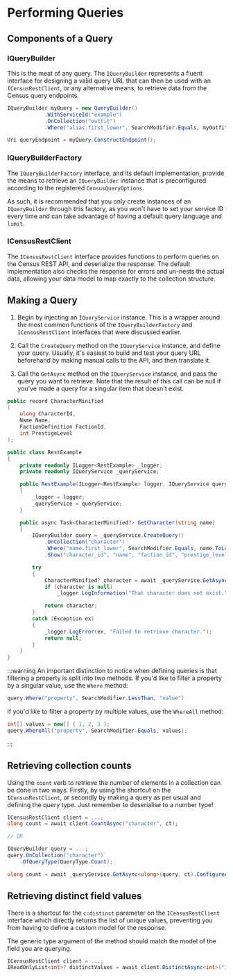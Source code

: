 # Performing Queries

## Components of a Query

### IQueryBuilder

This is the meat of any query. The `IQueryBuilder` represents a fluent interface for designing a valid query URL that can then be used with an `ICensusRestClient`, or any alternative means, to retrieve data from the Census query endpoints.

```csharp
IQueryBuilder myQuery = new QueryBuilder()
            .WithServiceId("example")
            .OnCollection("outfit")
            .Where("alias.first_lower", SearchModifier.Equals, myOutfitTag.ToLower());

Uri queryEndpoint = myQuery.ConstructEndpoint();
```

### IQueryBuilderFactory

The `IQueryBuilderFactory` interface, and its default implementation, provide the means to retrieve an
`IQueryBuilder` instance that is preconfigured according to the registered `CensusQueryOptions`.

As such, it is recommended that you only create instances of an `IQueryBuilder` through this factory, as you won't
have to set your service ID every time and can take advantage of having a default query language and `limit`.

### ICensusRestClient

The `ICensusRestClient` interface provides functions to perform queries on the Census REST API,
and deserialize the response. The default implementation also checks the response for errors and un-nests the actual data,
allowing your data model to map exactly to the collection structure.

## Making a Query

1. Begin by injecting an `IQueryService` instance. This is a wrapper around the most common functions of the
   `IQueryBuilderFactory` and `ICensusRestClient` interfaces that were discussed earlier.

2. Call the `CreateQuery` method on the `IQueryService` instance, and define your query. Usually, it's
   easiest to build and test your query URL beforehand by making manual calls to the API, and then translate it.

3. Call the `GetAsync` method on the `IQueryService` instance, and pass the query you want to retrieve. Note
   that the result of this call can be null if you've made a query for a singular item that doesn't exist.

```csharp
public record CharacterMinified
(
    ulong CharacterId,
    Name Name,
    FactionDefinition FactionId,
    int PrestigeLevel
);

public class RestExample
{
    private readonly ILogger<RestExample> _logger;
    private readonly IQueryService _queryService;

    public RestExample(ILogger<RestExample> logger, IQueryService queryService)
    {
        _logger = logger;
        _queryService = queryService;
    }

    public async Task<CharacterMinified?> GetCharacter(string name)
    {
        IQueryBuilder query = _queryService.CreateQuery()
            .OnCollection("character")
            .Where("name.first_lower", SearchModifier.Equals, name.ToLower())
            .Show("character_id", "name", "faction_id", "prestige_level");

        try
        {
            CharacterMinified? character = await _queryService.GetAsync<CharacterMinified>(query, ct).ConfigureAwait(false);
            if (character is null)
                _logger.LogInformation("That character does not exist.");

            return character;
        }
        catch (Exception ex)
        {
            _logger.LogError(ex, "Failed to retrieve character.");
            return null;
        }
    }
}
```

:::warning
An important distinction to notice when defining queries is that filtering a property is split into two methods. If you'd like to filter a property by a singular value, use the `Where` method:

```csharp
query.Where("property", SearchModifier.LessThan, "value")
```

If you'd like to filter a property by multiple values, use the `WhereAll` method:

```csharp
int[] values = new[] { 1, 2, 3 };
query.WhereAll("property", SearchModifier.Equals, values);
```
:::

## Retrieving collection counts

Using the `count` verb to retrieve the number of elements in a collection can be done in two ways. Firstly, by using the shortcut on the `ICensusRestClient`, or secondly by making a query as per usual and defining the query type. Just remember to deserialise to a number type!

```csharp
ICensusRestClient client = ...;
ulong count = await client.CountAsync("character", ct);

// OR

IQueryBuilder query = ...;
query.OnCollection("character")
    .OfQueryType(QueryType.Count);

ulong count = await _queryService.GetAsync<ulong>(query, ct).ConfigureAwait(false);
```

## Retrieving distinct field values

There is a shortcut for the `c:distinct` parameter on the `ICensusRestClient` interface which directly returns the list of unique values, preventing you from having to define a custom model for the response.

The generic type argument of the method should match the model of the field you are querying.

```csharp
ICensusRestClient client = ...;
IReadOnlyList<int>? distinctValues = await client.DistinctAsync<int>("item", "max_stack_size", ct);
```
